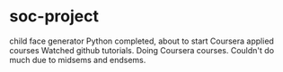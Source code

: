 # soc-project
child face generator
Python completed, about to start Coursera applied courses
Watched github tutorials.
Doing Coursera courses.
Couldn't do much due to midsems and endsems.
